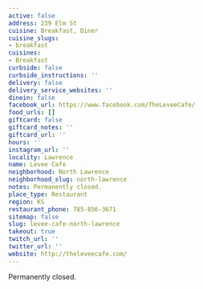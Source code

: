 ```yaml
---
active: false
address: 239 Elm St
cuisine: Breakfast, Diner
cuisine_slugs:
- breakfast
cuisines:
- Breakfast
curbside: false
curbside_instructions: ''
delivery: false
delivery_service_websites: ''
dinein: false
facebook_url: https://www.facebook.com/TheLeveeCafe/
food_urls: []
giftcard: false
giftcard_notes: ''
giftcard_url: ''
hours: ''
instagram_url: ''
locality: Lawrence
name: Levee Cafe
neighborhood: North Lawrence
neighborhood_slug: north-lawrence
notes: Permanently closed.
place_type: Restaurant
region: KS
restaurant_phone: 785-856-3671
sitemap: false
slug: levee-cafe-north-lawrence
takeout: true
twitch_url: ''
twitter_url: ''
website: http://theleveecafe.com/
---
```


Permanently closed.